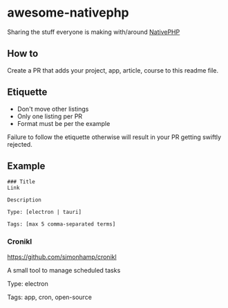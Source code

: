 # awesome-nativephp
Sharing the stuff everyone is making with/around [NativePHP](https://nativephp.com)

## How to
Create a PR that adds your project, app, article, course to this readme file.

## Etiquette
- Don't move other listings
- Only one listing per PR
- Format must be per the example

Failure to follow the etiquette otherwise will result in your PR getting swiftly rejected.

## Example

```
### Title
Link

Description

Type: [electron | tauri]

Tags: [max 5 comma-separated terms]
```

### Cronikl
https://github.com/simonhamp/cronikl

A small tool to manage scheduled tasks

Type: electron

Tags: app, cron, open-source
